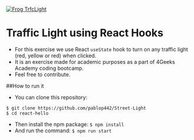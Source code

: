 [![Frog TrfcLight](https://cdn.pixabay.com/photo/2016/10/09/20/16/frog-1726765_960_720.jpg "Frog TrfcLight")](https://cdn.pixabay.com/photo/2016/10/09/20/16/frog-1726765_960_720.jpg "Frog TrfcLight")

# Traffic Light using React Hooks

- For this exercise we use React `useState` hook to turn on any traffic light (red, yellow or red) when clicked.
- It is an exercise made for academic purposes as a part of 4Geeks Academy coding bootcamp.
- Feel free to contribute. 

##How to run it
- You can clone this repository: 
```
$ git clone https://github.com/pablop442/Street-Light
$ cd react-hello
```
- Then install the npm package:  `$ npm install`
- And run the command: `$ npm run start`
